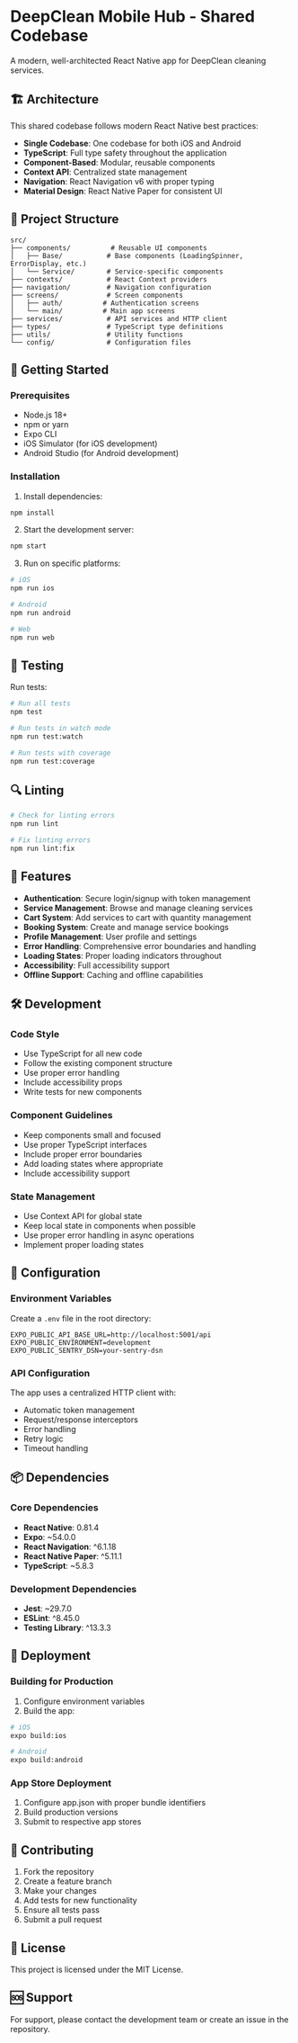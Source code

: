 # DeepClean Mobile Hub - Shared Codebase

A modern, well-architected React Native app for DeepClean cleaning services.

## 🏗️ Architecture

This shared codebase follows modern React Native best practices:

- **Single Codebase**: One codebase for both iOS and Android
- **TypeScript**: Full type safety throughout the application
- **Component-Based**: Modular, reusable components
- **Context API**: Centralized state management
- **Navigation**: React Navigation v6 with proper typing
- **Material Design**: React Native Paper for consistent UI

## 📁 Project Structure

```
src/
├── components/          # Reusable UI components
│   ├── Base/           # Base components (LoadingSpinner, ErrorDisplay, etc.)
│   └── Service/        # Service-specific components
├── contexts/           # React Context providers
├── navigation/         # Navigation configuration
├── screens/            # Screen components
│   ├── auth/          # Authentication screens
│   └── main/          # Main app screens
├── services/           # API services and HTTP client
├── types/              # TypeScript type definitions
├── utils/              # Utility functions
└── config/             # Configuration files
```

## 🚀 Getting Started

### Prerequisites

- Node.js 18+
- npm or yarn
- Expo CLI
- iOS Simulator (for iOS development)
- Android Studio (for Android development)

### Installation

1. Install dependencies:
```bash
npm install
```

2. Start the development server:
```bash
npm start
```

3. Run on specific platforms:
```bash
# iOS
npm run ios

# Android
npm run android

# Web
npm run web
```

## 🧪 Testing

Run tests:
```bash
# Run all tests
npm test

# Run tests in watch mode
npm run test:watch

# Run tests with coverage
npm run test:coverage
```

## 🔍 Linting

```bash
# Check for linting errors
npm run lint

# Fix linting errors
npm run lint:fix
```

## 📱 Features

- **Authentication**: Secure login/signup with token management
- **Service Management**: Browse and manage cleaning services
- **Cart System**: Add services to cart with quantity management
- **Booking System**: Create and manage service bookings
- **Profile Management**: User profile and settings
- **Error Handling**: Comprehensive error boundaries and handling
- **Loading States**: Proper loading indicators throughout
- **Accessibility**: Full accessibility support
- **Offline Support**: Caching and offline capabilities

## 🛠️ Development

### Code Style

- Use TypeScript for all new code
- Follow the existing component structure
- Use proper error handling
- Include accessibility props
- Write tests for new components

### Component Guidelines

- Keep components small and focused
- Use proper TypeScript interfaces
- Include proper error boundaries
- Add loading states where appropriate
- Include accessibility support

### State Management

- Use Context API for global state
- Keep local state in components when possible
- Use proper error handling in async operations
- Implement proper loading states

## 🔧 Configuration

### Environment Variables

Create a `.env` file in the root directory:

```env
EXPO_PUBLIC_API_BASE_URL=http://localhost:5001/api
EXPO_PUBLIC_ENVIRONMENT=development
EXPO_PUBLIC_SENTRY_DSN=your-sentry-dsn
```

### API Configuration

The app uses a centralized HTTP client with:
- Automatic token management
- Request/response interceptors
- Error handling
- Retry logic
- Timeout handling

## 📦 Dependencies

### Core Dependencies

- **React Native**: 0.81.4
- **Expo**: ~54.0.0
- **React Navigation**: ^6.1.18
- **React Native Paper**: ^5.11.1
- **TypeScript**: ~5.8.3

### Development Dependencies

- **Jest**: ~29.7.0
- **ESLint**: ^8.45.0
- **Testing Library**: ^13.3.3

## 🚀 Deployment

### Building for Production

1. Configure environment variables
2. Build the app:
```bash
# iOS
expo build:ios

# Android
expo build:android
```

### App Store Deployment

1. Configure app.json with proper bundle identifiers
2. Build production versions
3. Submit to respective app stores

## 🤝 Contributing

1. Fork the repository
2. Create a feature branch
3. Make your changes
4. Add tests for new functionality
5. Ensure all tests pass
6. Submit a pull request

## 📄 License

This project is licensed under the MIT License.

## 🆘 Support

For support, please contact the development team or create an issue in the repository.

